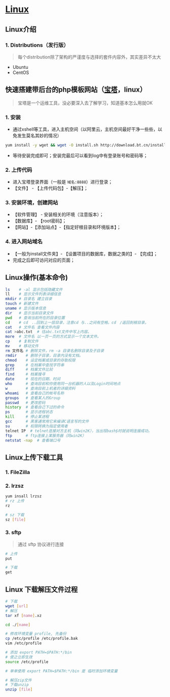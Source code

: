 # [Linux](http://linux.vbird.org/)

## Linux介绍

### 1. Distributions（发行版）

> 每个distribution除了架构的严谨度与选择的套件内容外，其实差异不太大

- Ubuntu
- CentOS

## 快速搭建带后台的php模板网站（[宝塔](https://www.bt.cn/)，linux）

> 宝塔是一个运维工具，没必要深入去了解学习，知道基本怎么用就OK

### 1. 安装

- 通过xshell等工具，进入主机空间（以阿里云，主机空间最好干净一些些，以免发生莫名其妙的情况）

```sh
yum install -y wget && wget -O install.sh http://download.bt.cn/install/install.sh && sh install.sh
```

- 等待安装完成即可；安装完最后可以看到log中有登录账号和密码等；

### 2. 上传代码

- 进入宝塔登录界面（一般是 `域名:8888`）进行登录；
- 【文件】 - 【上传代码包】-【解压】；

### 3. 安装环境，创建网站

- 【软件管理】 - 安装相关的环境（注意版本）；
- 【数据库】- 【root密码】；
- 【网站】-【添加站点】-【指定好根目录和环境版本】；

### 4. 进入网站域名

- 【一般为install文件夹】- 【设置项目的数据库，数据之类的】- 【完成】；
- 完成之后即可访问对应的页面；

## Linux操作(基本命令)

```sh
ls    # -al 显示包括隐藏文件
ll    # 显示文件列表详细信息
mkdir # 目录名 建立目录
touch # 新建文件
uname # 显示版本信息
dir   # 显示当前目录文件
pwd   # 查询当前所在的目录位置
cd    # cd　..回到上一层目录，注意cd 与..之间有空格。cd　/返回到根目录。
cat   # 文件名 查看文件内容
cat >abc.txt  # 往abc.txt文件中写上内容。
more  # 文件名 以一页一页的方式显示一个文本文件。
cp    # 复制文件
mv    # 移动文件
rm 文件名 # 删除文件，rm -a 目录名删除目录及子目录
rmdir    # 删除子目录，目录内没有文档。
chmod    # 设定档案或目录的存取权限
grep     # 在档案中查找字符串
diff     # 档案文件比较
find     # 档案搜寻
date     # 现在的日期、时间
who      # 查询目前和你使用同一台机器的人以及Login时间地点
w        # 查询目前上机者的详细资料
whoami   # 查看自己的帐号名称
groups   # 查看某人的Group
passwd   # 更改密码
history  # 查看自己下过的命令
ps       # 显示进程状态
kill     # 停止某进程
gcc      # 黑客通常用它来编译C语言写的文件
su       # 权限转换为指定使用者
telnet IP  # telnet连接对方主机（同win2K），当出现bash$时就说明连接成功。
ftp      # ftp连接上某服务器（同win2K）
netstat -nap  # 查看端口号
```

## Linux上传下载工具

### 1. FileZilla

### 2. lrzsz

```sh
yum insall lrzsz
# rz 上传
rz

# sz 下载
sz [file]
```

### 3. sftp

> 通过 sftp 协议进行连接

```s
# 上传
put

# 下载
get
```

## Linux 下载解压文件过程

```sh
# 下载
wget [url]
# 解压
tar xf [name].xz

cd ./[name]

# 修改环境变量 profile, 先备份
cp /etc/profile /etc/profile.bak
vim /etc/profile

# 添加 export PATH=$PATH:*/bin
# 使之立即生效
source /etc/profile

# 单单使用 export PATH=$PATH:*/bin 是 临时添加环境变量

# 解压zip文件
# 下载unzip
unzip [file]

```

